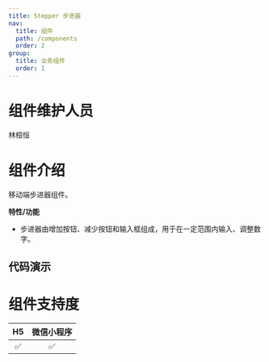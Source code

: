 ```yaml
---
title: Stepper 步进器
nav:
  title: 组件
  path: /components
  order: 2
group:
  title: 业务组件
  order: 1
---
```


# 组件维护人员

林桓恒

# 组件介绍

移动端步进器组件。 <br>

**特性/功能**

- 步进器由增加按钮、减少按钮和输入框组成，用于在一定范围内输入、调整数字。

## 代码演示

<code src="./demo/index.tsx"></code>

<API src="./index.tsx"></API>

# 组件支持度

| H5  | 微信小程序 |
| :-: | :--------: |
| ✅  |     ✅     |
